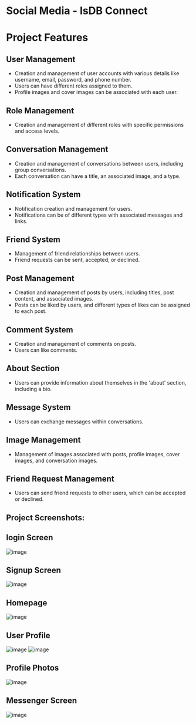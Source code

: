 # Social Media - IsDB Connect

# Project Features

## User Management

- Creation and management of user accounts with various details like username, email, password, and phone number.
- Users can have different roles assigned to them.
- Profile images and cover images can be associated with each user.

## Role Management

- Creation and management of different roles with specific permissions and access levels.

## Conversation Management

- Creation and management of conversations between users, including group conversations.
- Each conversation can have a title, an associated image, and a type.

## Notification System

- Notification creation and management for users.
- Notifications can be of different types with associated messages and links.

## Friend System

- Management of friend relationships between users.
- Friend requests can be sent, accepted, or declined.

## Post Management

- Creation and management of posts by users, including titles, post content, and associated images.
- Posts can be liked by users, and different types of likes can be assigned to each post.

## Comment System

- Creation and management of comments on posts.
- Users can like comments.

## About Section

- Users can provide information about themselves in the 'about' section, including a bio.

## Message System

- Users can exchange messages within conversations.

## Image Management

- Management of images associated with posts, profile images, cover images, and conversation images.

## Friend Request Management

- Users can send friend requests to other users, which can be accepted or declined.

## Project Screenshots:

<!-- create some bullet ponits -->

## login Screen

![image](https://github.com/skmirajbn/laravelSocial/assets/67829716/1b113f66-6eb9-4e9d-993c-a6676badfff5)


## Signup Screen

![image](https://github.com/skmirajbn/laravelSocial/assets/67829716/56f78188-0827-4285-b504-712bba4b96aa)


## Homepage

![image](https://github.com/skmirajbn/laravelSocial/assets/67829716/13f96ac6-1c17-41d4-aa17-d643456169c3)


## User Profile

![image](https://github.com/skmirajbn/laravelSocial/assets/67829716/e62cf113-f20e-4cc8-b7b3-fca73dcfe4d8)
![image](https://github.com/skmirajbn/laravelSocial/assets/67829716/ca27505c-1f83-4457-81ec-032895e8dc6d)




## Profile Photos

![image](https://github.com/skmirajbn/laravelSocial/assets/67829716/14053ee2-3e12-4c3c-a3b7-577e8c812aa1)

## Messenger Screen

![image](https://github.com/skmirajbn/laravelSocial/assets/67829716/6ec90b34-ebb0-40d5-9f07-8673de596bb5)

